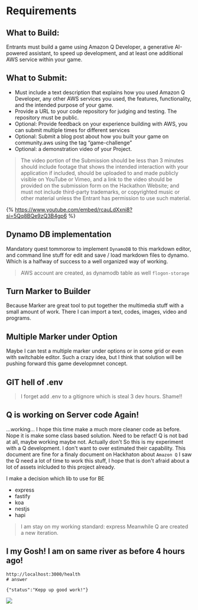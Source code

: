 # Requirements
## What to Build: 
Entrants must build a game using Amazon Q Developer, a generative AI-powered assistant, to speed up development, and at least one additional AWS service within your game.

## What to Submit:
- Must include a text description that explains how you used Amazon Q Developer, any other AWS services you used, the features, functionality, and the intended purpose of your game.
- Provide a URL to your code repository for judging and testing. The repository must be public.
- Optional: Provide feedback on your experience building with AWS, you can submit multiple times for different services
- Optional: Submit a blog post about how you built your game on community.aws using the tag “game-challenge”
- Optional: a demonstration video of your Project. 

> The video portion of the Submission should be less than 3 minutes should include footage that shows the intended interaction with your application if included, should be uploaded to and made publicly visible on YouTube or Vimeo, and a link to the video should be provided on the submission form on the Hackathon Website; and must not include third-party trademarks, or copyrighted music or other material unless the Entrant has permission to use such material.

{% https://www.youtube.com/embed/rcauLdXxni8?si=5Qq8BQe9zQ3B4gp6 %}

## Dynamo DB implementation
Mandatory quest tommorow to implement `DynamoDB` to this markdown editor, and command line stuff for edit and save / load markdown files to dynamo. Which is a halfway of success to a well organized way of working.

> AWS account are created, as dynamodb table as well `flogon-storage`

## Turn Marker to Builder
Because Marker are great tool to put together the multimedia stuff with a small amount of work. There I can import a text, codes, images, video and programs.

## Multiple Marker under Option
Maybe I can test a multiple marker under options or in some grid or even with switchable editor.
Such a crazy idea, but I think that solution will be pushing forward this game developmnet concept.

## GIT hell of .env
> I forget add .env to a gitignore which is steal 3 dev hours. Shame!!

## Q is working on Server code Again!
...working... I hope this time make a much more cleaner code as before.
Nope it is make some class based solution. Need to be refact!
Q is not bad at all, maybe working maybe not.
Actually don't
So this is my experiment with a Q development. 
I don't want to over estimated their capability.
This document are fine for a finaly document on Hackhaton about `Amazon Q`
I saw the Q need a lot of time to work this stuff, I hope that is don't 
afraid about a lot of assets inlcluded to this project already. 

I make a decision which lib to use for BE
- express
- fastify
- koa
- nestjs
- hapi
> I am stay on my working standard: express
Meanwhile Q are created a new iteration.

## I my Gosh! I am on same river as before 4 hours ago!
```shell
http://localhost:3000/health
# answer

{"status":"Kepp up good work!"}
```

![](mid/flogon4143.jpeg)


